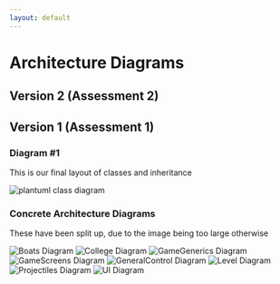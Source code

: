 ```yaml
---
layout: default
---
```


# Architecture Diagrams

## Version 2 (Assessment 2)

## Version 1 (Assessment 1)

### Diagram #1
This is our final layout of classes and inheritance

![plantuml class diagram](/img/abstract_architecture_names_only.png)

### Concrete Architecture Diagrams

These have been split up, due to the image being too large otherwise

![Boats Diagram](/img/concrete/Boats.png)
![College Diagram](/img/concrete/College.png)
![GameGenerics Diagram](/img/concrete/GameGenerics.png)
![GameScreens Diagram](/img/concrete/GameScreens.png)
![GeneralControl Diagram](/img/concrete/GeneralControl.png)
![Level Diagram](/img/concrete/Level.png)
![Projectiles Diagram](/img/concrete/Projectiles.png)
![UI Diagram](/img/concrete/UI.png)
